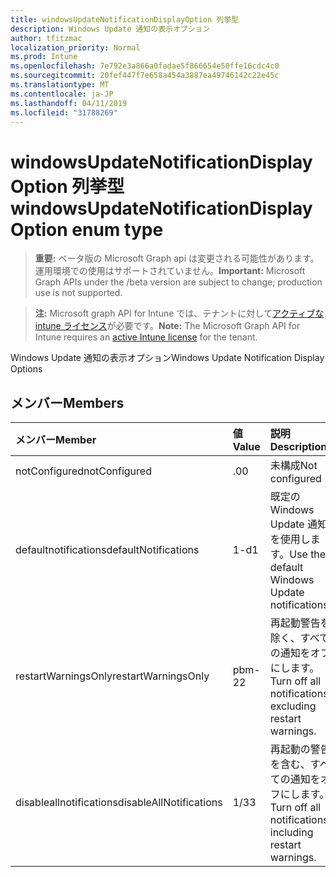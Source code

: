 ```yaml
---
title: windowsUpdateNotificationDisplayOption 列挙型
description: Windows Update 通知の表示オプション
author: tfitzmac
localization_priority: Normal
ms.prod: Intune
ms.openlocfilehash: 7e792e3a866a0fadae5f866654e50ffe16cdc4c0
ms.sourcegitcommit: 20fef447f7e658a454a3887ea49746142c22e45c
ms.translationtype: MT
ms.contentlocale: ja-JP
ms.lasthandoff: 04/11/2019
ms.locfileid: "31788269"
---
```

# <a name="windowsupdatenotificationdisplayoption-enum-type"></a><span data-ttu-id="11f19-103">windowsUpdateNotificationDisplayOption 列挙型</span><span class="sxs-lookup"><span data-stu-id="11f19-103">windowsUpdateNotificationDisplayOption enum type</span></span>

> <span data-ttu-id="11f19-104">**重要:** ベータ版の Microsoft Graph api は変更される可能性があります。運用環境での使用はサポートされていません。</span><span class="sxs-lookup"><span data-stu-id="11f19-104">**Important:** Microsoft Graph APIs under the /beta version are subject to change; production use is not supported.</span></span>

> <span data-ttu-id="11f19-105">**注:** Microsoft graph API for Intune では、テナントに対して[アクティブな intune ライセンス](https://go.microsoft.com/fwlink/?linkid=839381)が必要です。</span><span class="sxs-lookup"><span data-stu-id="11f19-105">**Note:** The Microsoft Graph API for Intune requires an [active Intune license](https://go.microsoft.com/fwlink/?linkid=839381) for the tenant.</span></span>

<span data-ttu-id="11f19-106">Windows Update 通知の表示オプション</span><span class="sxs-lookup"><span data-stu-id="11f19-106">Windows Update Notification Display Options</span></span>

## <a name="members"></a><span data-ttu-id="11f19-107">メンバー</span><span class="sxs-lookup"><span data-stu-id="11f19-107">Members</span></span>
|<span data-ttu-id="11f19-108">メンバー</span><span class="sxs-lookup"><span data-stu-id="11f19-108">Member</span></span>|<span data-ttu-id="11f19-109">値</span><span class="sxs-lookup"><span data-stu-id="11f19-109">Value</span></span>|<span data-ttu-id="11f19-110">説明</span><span class="sxs-lookup"><span data-stu-id="11f19-110">Description</span></span>|
|:---|:---|:---|
|<span data-ttu-id="11f19-111">notConfigured</span><span class="sxs-lookup"><span data-stu-id="11f19-111">notConfigured</span></span>|<span data-ttu-id="11f19-112">.0</span><span class="sxs-lookup"><span data-stu-id="11f19-112">0</span></span>|<span data-ttu-id="11f19-113">未構成</span><span class="sxs-lookup"><span data-stu-id="11f19-113">Not configured</span></span>|
|<span data-ttu-id="11f19-114">defaultnotifications</span><span class="sxs-lookup"><span data-stu-id="11f19-114">defaultNotifications</span></span>|<span data-ttu-id="11f19-115">1-d</span><span class="sxs-lookup"><span data-stu-id="11f19-115">1</span></span>|<span data-ttu-id="11f19-116">既定の Windows Update 通知を使用します。</span><span class="sxs-lookup"><span data-stu-id="11f19-116">Use the default Windows Update notifications.</span></span>|
|<span data-ttu-id="11f19-117">restartWarningsOnly</span><span class="sxs-lookup"><span data-stu-id="11f19-117">restartWarningsOnly</span></span>|<span data-ttu-id="11f19-118">pbm-2</span><span class="sxs-lookup"><span data-stu-id="11f19-118">2</span></span>|<span data-ttu-id="11f19-119">再起動警告を除く、すべての通知をオフにします。</span><span class="sxs-lookup"><span data-stu-id="11f19-119">Turn off all notifications, excluding restart warnings.</span></span>|
|<span data-ttu-id="11f19-120">disableallnotifications</span><span class="sxs-lookup"><span data-stu-id="11f19-120">disableAllNotifications</span></span>|<span data-ttu-id="11f19-121">1/3</span><span class="sxs-lookup"><span data-stu-id="11f19-121">3</span></span>|<span data-ttu-id="11f19-122">再起動の警告を含む、すべての通知をオフにします。</span><span class="sxs-lookup"><span data-stu-id="11f19-122">Turn off all notifications, including restart warnings.</span></span>|





